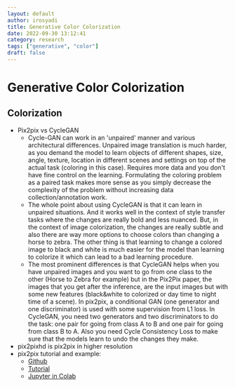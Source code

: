 ```yaml
---
layout: default
author: irosyadi
title: Generative Color Colorization
date: 2022-09-30 13:12:41
category: research
tags: ["generative", "color"]
draft: false
---
```


# Generative Color Colorization

## Colorization
- Pix2pix vs CycleGAN
    - Cycle-GAN can work in an 'unpaired' manner and various architectural differences. Unpaired image translation is much harder, as you demand the model to learn objects of different shapes, size, angle, texture, location in different scenes and settings on top of the actual task (coloring in this case). Requires more data and you don't have fine control on the learning. Formulating the coloring problem as a paired task makes more sense as you simply decrease the complexity of the problem without increasing data collection/annotation work.
    - The whole point about using CycleGAN is that it can learn in unpaired situations. And it works well in the context of style transfer tasks where the changes are really bold and less nuanced. But, in the context of image colorization, the changes are really subtle and also there are way more options to choose colors than changing a horse to zebra. The other thing is that learning to change a colored image to black and white is much easier for the model than learning to colorize it which can lead to a bad learning procedure.
    - The most prominent differences is that CycleGAN helps when you have unpaired images and you want to go from one class to the other (Horse to Zebra for example) but in the Pix2Pix paper, the images that you get after the inference, are the input images but with some new features (black&white to colorized or day time to night time of a scene). In pix2pix, a conditional GAN (one generator and one discriminator) is used with some supervision from L1 loss. In CycleGAN, you need two generators and two discriminators to do the task: one pair for going from class A to B and one pair for going from class B to A. Also you need Cycle Consistency Loss to make sure that the models learn to undo the changes they make.
- pix2pixhd is pix2pix in higher resolution
- pix2pix tutorial and example:
    - [Github](https://github.com/moein-shariatnia/Deep-Learning/tree/main/Image%20Colorization%20Tutorial)
    - [Tutorial](https://towardsdatascience.com/colorizing-black-white-images-with-u-net-and-conditional-gan-a-tutorial-81b2df111cd8?source=friends_link&sk=e9d275985a6e00ada31e48ddc903fc9d) 
    - [Jupyter in Colab](https://colab.research.google.com/github/moein-shariatnia/Deep-Learning/blob/main/Image%20Colorization%20Tutorial/Image%20Colorization%20with%20U-Net%20and%20GAN%20Tutorial.ipynb)